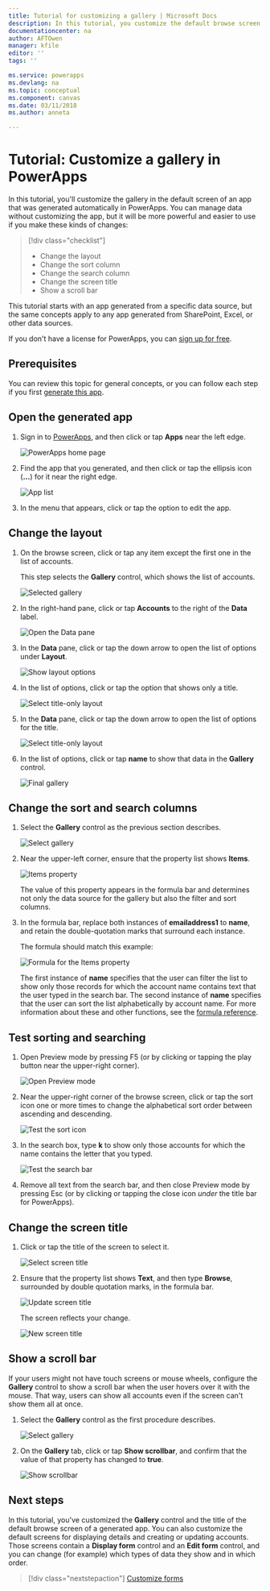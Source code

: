 ```yaml
---
title: Tutorial for customizing a gallery | Microsoft Docs
description: In this tutorial, you customize the default browse screen, including the gallery, of an app generated in PowerApps.
documentationcenter: na
author: AFTOwen
manager: kfile
editor: ''
tags: ''

ms.service: powerapps
ms.devlang: na
ms.topic: conceptual
ms.component: canvas
ms.date: 03/11/2018
ms.author: anneta

---
```

# Tutorial: Customize a gallery in PowerApps
In this tutorial, you'll customize the gallery in the default screen of an app that was generated automatically in PowerApps. You can manage data without customizing the app, but it will be more powerful and easier to use if you make these kinds of changes:

> [!div class="checklist"]
> * Change the layout
> * Change the sort column
> * Change the search column
> * Change the screen title
> * Show a scroll bar

This tutorial starts with an app generated from a specific data source, but the same concepts apply to any app generated from SharePoint, Excel, or other data sources. 

If you don't have a license for PowerApps, you can [sign up for free](../signup-for-powerapps.md).

## Prerequisites
You can review this topic for general concepts, or you can follow each step if you first [generate this app](data-platform-create-app.md).

## Open the generated app
1. Sign in to [PowerApps](https://web.powerapps.com), and then click or tap **Apps** near the left edge.

	![PowerApps home page](./media/customize-layout-sharepoint/sign-in.png)

1. Find the app that you generated, and then click or tap the ellipsis icon (**...**) for it near the right edge.

	![App list](./media/customize-layout-sharepoint/open-for-edit.png)

1. In the menu that appears, click or tap the option to edit the app. 

## Change the layout
1. On the browse screen, click or tap any item except the first one in the list of accounts.

	This step selects the **Gallery** control, which shows the list of accounts.

	![Selected gallery](./media/customize-layout-sharepoint/select-gallery.png)

1. In the right-hand pane, click or tap **Accounts** to the right of the **Data** label.

	![Open the **Data** pane](./media/customize-layout-sharepoint/open-data-pane.png)

1. In the **Data** pane, click or tap the down arrow to open the list of options under **Layout**.

	![Show layout options](./media/customize-layout-sharepoint/show-layouts.png)

1. In the list of options, click or tap the option that shows only a title.

	![Select title-only layout](./media/customize-layout-sharepoint/choose-layout.png)

1. In the **Data** pane, click or tap the down arrow to open the list of options for the title.

	![Select title-only layout](./media/customize-layout-sharepoint/show-title-options.png)

1. In the list of options, click or tap **name** to show that data in the **Gallery** control.

	![Final gallery](./media/customize-layout-sharepoint/final-gallery.png)


## Change the sort and search columns
1. Select the **Gallery** control as the previous section describes.

	![Select gallery](./media/customize-layout-sharepoint/select-gallery-title.png)

2. Near the upper-left corner, ensure that the property list shows **Items**.

	![Items property](./media/customize-layout-sharepoint/items-property.png)

	The value of this property appears in the formula bar and determines not only the data source for the gallery but also the filter and sort columns.

1. In the formula bar, replace both instances of **emailaddress1** to **name**, and retain the double-quotation marks that surround each instance.

	The formula should match this example:

	![Formula for the Items property](./media/customize-layout-sharepoint/items-value.png)

	The first instance of **name** specifies that the user can filter the list to show only those records for which the account name contains text that the user typed in the search bar. The second instance of **name** specifies that the user can sort the list alphabetically by account name. For more information about these and other functions, see the [formula reference](formula-reference.md).

## Test sorting and searching
1. Open Preview mode by pressing F5 (or by clicking or tapping the play button near the upper-right corner).

	![Open Preview mode](./media/customize-layout-sharepoint/open-preview.png)

1. Near the upper-right corner of the browse screen, click or tap the sort icon one or more times to change the alphabetical sort order between ascending and descending.

	![Test the sort icon](./media/customize-layout-sharepoint/sort-button.png)

1. In the search box, type **k** to show only those accounts for which the name contains the letter that you typed.

	![Test the search bar](./media/customize-layout-sharepoint/test-filter.png)

1. Remove all text from the search bar, and then close Preview mode by pressing Esc (or by clicking or tapping the close icon *under* the title bar for PowerApps).

## Change the screen title
1. Click or tap the title of the screen to select it.

	![Select screen title](./media/customize-layout-sharepoint/select-title.png)

1. Ensure that the property list shows **Text**, and then type **Browse**, surrounded by double quotation marks, in the formula bar.

	![Update screen title](./media/customize-layout-sharepoint/change-screen-title.png)

	The screen reflects your change.

	![New screen title](./media/customize-layout-sharepoint/new-screen-title.png)

## Show a scroll bar
If your users might not have touch screens or mouse wheels, configure the **Gallery** control to show a scroll bar when the user hovers over it with the mouse. That way, users can show all accounts even if the screen can't show them all at once.

1. Select the **Gallery** control as the first procedure describes.

	![Select gallery](./media/customize-layout-sharepoint/select-gallery-sorted.png)

1. On the **Gallery** tab, click or tap **Show scrollbar**, and confirm that the value of that property has changed to **true**. 

	![Show scrollbar](./media/customize-layout-sharepoint/show-scrollbar.png)

## Next steps
In this tutorial, you've customized the **Gallery** control and the title of the default browse screen of a generated app. You can also customize the default screens for displaying details and creating or updating accounts. Those screens contain a **Display form** control and an **Edit form** control, and you can change (for example) which types of data they show and in which order.

> [!div class="nextstepaction"]
> [Customize forms](customize-forms-sharepoint.md)